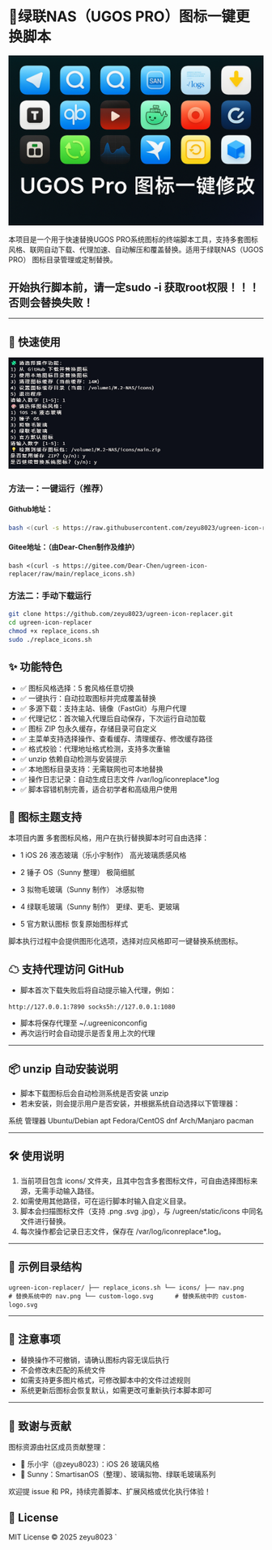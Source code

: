 # 🧊绿联NAS（UGOS PRO）图标一键更换脚本

![image](https://github.com/zeyu8023/ugreen-icon-replacer/blob/main/icons/bana.jpg)

本项目是一个用于快速替换UGOS PRO系统图标的终端脚本工具，支持多套图标风格、联网自动下载、代理加速、自动解压和覆盖替换。适用于绿联NAS（UGOS PRO） 图标目录管理或定制替换。

## 开始执行脚本前，请一定sudo -i 获取root权限！！！否则会替换失败！

---

## 🚀 快速使用
![image](https://github.com/zeyu8023/ugreen-icon-replacer/blob/main/icons/yanshi2.png)

### 方法一：一键运行（推荐）

#### Github地址：

```bash
bash <(curl -s https://raw.githubusercontent.com/zeyu8023/ugreen-icon-replacer/main/replace_icons.sh)

```

#### Gitee地址：（由Dear-Chen制作及维护）

```
bash <(curl -s https://gitee.com/Dear-Chen/ugreen-icon-replacer/raw/main/replace_icons.sh)
```

### 方法二：手动下载运行

```bash
git clone https://github.com/zeyu8023/ugreen-icon-replacer.git
cd ugreen-icon-replacer
chmod +x replace_icons.sh
sudo ./replace_icons.sh

```

## ✨ 功能特色

- ✅ 图标风格选择：5 套风格任意切换
- ✅ 一键执行：自动拉取图标并完成覆盖替换
- ✅ 多源下载：支持主站、镜像（FastGit）与用户代理
- ✅ 代理记忆：首次输入代理后自动保存，下次运行自动加载
- ✅ 图标 ZIP 包永久缓存，存储目录可自定义
- ✅ 主菜单支持选择操作、查看缓存、清理缓存、修改缓存路径
- ✅ 格式校验：代理地址格式检测，支持多次重输
- ✅ unzip 依赖自动检测与安装提示
- ✅ 本地图标目录支持：无需联网也可本地替换
- ✅ 操作日志记录：自动生成日志文件 /var/log/iconreplace*.log
- ✅ 脚本容错机制完善，适合初学者和高级用户使用

## 🎨 图标主题支持

本项目内置 多套图标风格，用户在执行替换脚本时可自由选择：

- 1  iOS 26 液态玻璃（乐小宇制作） 高光玻璃质感风格

- 2  锤子 OS（Sunny 整理）   极简细腻

- 3  拟物毛玻璃（Sunny 制作）  冰感拟物

- 4  绿联毛玻璃（Sunny 制作）   更绿、更毛、更玻璃

- 5  官方默认图标 恢复原始图标样式

脚本执行过程中会提供图形化选项，选择对应风格即可一键替换系统图标。


## ☁ 支持代理访问 GitHub

- 脚本首次下载失败后将自动提示输入代理，例如：

`http://127.0.0.1:7890
socks5h://127.0.0.1:1080
`

- 脚本将保存代理至 ~/.ugreeniconconfig
- 再次运行时会自动提示是否复用上次的代理

---

## 📦 unzip 自动安装说明

- 脚本下载图标后会自动检测系统是否安装 unzip
- 若未安装，则会提示用户是否安装，并根据系统自动选择以下管理器：

系统  管理器
Ubuntu/Debian  apt
Fedora/CentOS  dnf
Arch/Manjaro  pacman

---

## 🛠️ 使用说明

1. 当前项目包含 icons/ 文件夹，且其中包含多套图标文件，可自由选择图标来源，无需手动输入路径。
2. 如需使用其他路径，可在运行脚本时输入自定义目录。
3. 脚本会扫描图标文件（支持 .png .svg .jpg），与 /ugreen/static/icons 中同名文件进行替换。
4. 每次操作都会记录日志文件，保存在 /var/log/iconreplace*.log。

---

## 📁 示例目录结构

`
ugreen-icon-replacer/
├── replace_icons.sh
└── icons/
    ├── nav.png              # 替换系统中的 nav.png
    └── custom-logo.svg      # 替换系统中的 custom-logo.svg
`

---

## 🧩 注意事项

- 替换操作不可撤销，请确认图标内容无误后执行
- 不会修改未匹配的系统文件
- 如需支持更多图片格式，可修改脚本中的文件过滤规则
- 系统更新后图标会恢复默认，如需更改可重新执行本脚本即可

---

## 🙌 致谢与贡献

图标资源由社区成员贡献整理：

- 🎨 乐小宇（@zeyu8023）：iOS 26 玻璃风格
- 🧊 Sunny：SmartisanOS（整理）、玻璃拟物、绿联毛玻璃系列

欢迎提 issue 和 PR，持续完善脚本、扩展风格或优化执行体验！

## 📄 License

MIT License © 2025 zeyu8023
`
